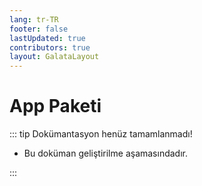```yaml
---
lang: tr-TR
footer: false
lastUpdated: true
contributors: true
layout: GalataLayout
---
```


# App Paketi

::: tip Dokümantasyon henüz tamamlanmadı!

- Bu doküman geliştirilme aşamasındadır.

:::